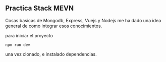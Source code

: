 ## Practica Stack MEVN

Cosas basicas de Mongodb, Express, Vuejs y Nodejs
me ha dado una idea general de como integrar esos conocimientos.

para iniciar el proyecto 
```
npm run dev
```
una vez clonado, e instalado dependencias.